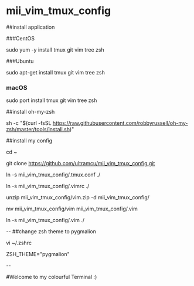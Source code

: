# mii_vim_tmux_config

##install application

###CentOS

sudo yum -y install tmux git vim tree zsh

###Ubuntu

sudo apt-get install tmux git vim tree zsh

### macOS

sudo port install tmux git vim tree zsh

##install oh-my-zsh

sh -c "$(curl -fsSL https://raw.githubusercontent.com/robbyrussell/oh-my-zsh/master/tools/install.sh)"

##install my config

cd ~

git clone https://github.com/ultramcu/mii_vim_tmux_config.git

ln -s mii_vim_tmux_config/.tmux.conf ./

ln -s mii_vim_tmux_config/.vimrc ./

unzip mii_vim_tmux_config/vim.zip -d mii_vim_tmux_config/

mv mii_vim_tmux_config/vim mii_vim_tmux_config/.vim

ln -s mii_vim_tmux_config/.vim ./


--
##change zsh theme to pygmalion

vi ~/.zshrc

ZSH_THEME="pygmalion"

--

#Welcome to my colourful Terminal :)


